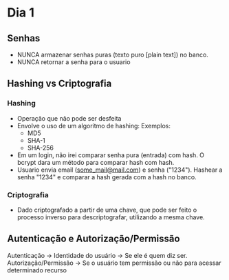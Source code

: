 # Dia 1

## Senhas

- NUNCA armazenar senhas puras (texto puro [plain text]) no banco.
- NUNCA retornar a senha para o usuario

## Hashing vs Criptografia

### Hashing

- Operação que não pode ser desfeita
- Envolve o uso de um algoritmo de hashing:
  Exemplos:
  - MD5
  - SHA-1
  - SHA-256
- Em um login, não irei comparar senha pura (entrada) com hash. O bcrypt dara um método para comparar hash com hash.
- Usuario envia email (some_mail@mail.com) e senha ("1234"). Hashear a senha "1234" e comparar a hash gerada com a hash no banco.

### Criptografia

- Dado criptografado a partir de uma chave, que pode ser feito o processo inverso para descriptografar, utilizando a mesma chave.

## Autenticação e Autorização/Permissão

Autenticação -> Identidade do usuário -> Se ele é quem diz ser.
Autorização/Permissão -> Se o usuário tem permissão ou não para acessar determinado recurso
